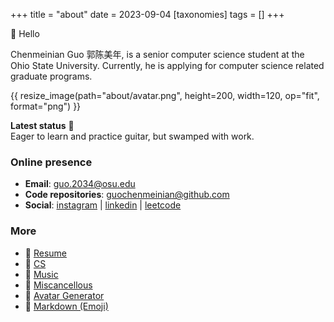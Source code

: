 +++
title = "about"
date = 2023-09-04
[taxonomies]
tags = []
+++


👋 Hello 

Chenmeinian Guo 郭陈美年, is a senior computer science student at the Ohio State University. Currently, he is applying for computer science related graduate programs.

{{ resize_image(path="about/avatar.png", height=200, width=120, op="fit", format="png") }}


**Latest status** 🎸 \
Eager to learn and practice guitar, but swamped with work.


### Online presence
- **Email**: guo.2034@osu.edu
- **Code repositories**: [guochenmeinian@github.com](https://github.com/guochenmeinian)
- **Social**: [instagram](https://www.instagram.com/__arist/) | [linkedin](www.linkedin.com/in/guochenmeinian) | [leetcode](https://leetcode.com/guochenmeinian/)
  

### More
- 🔗 [Resume](/resume)
- 📰 [CS](/blogs/cs-resources/) 
- 🎼 [Music](/blogs/music-resources/)
- 📃 [Miscancellous](/blogs/miscancellous/)
- 🐩 [Avatar Generator](https://txstc55.github.io/simple-avatar/)
- 📝 [Markdown (Emoji)](https://gist.github.com/rxaviers/7360908)

